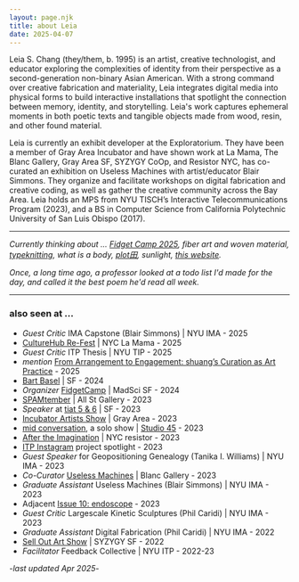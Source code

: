 ```yaml
---
layout: page.njk
title: about Leia
date: 2025-04-07
---
```

Leia S. Chang (they/them, b. 1995) is an artist, creative technologist, and educator exploring the complexities of identity from their perspective as a second-generation non-binary Asian American. With a strong command over creative fabrication and materiality, Leia integrates digital media into physical forms to build interactive installations that spotlight the connection between memory, identity, and storytelling. Leia's work captures ephemeral moments in both poetic texts and tangible objects made from wood, resin, and other found material.

Leia is currently an exhibit developer at the Exploratorium. They have been a member of Gray Area Incubator and have shown work at La Mama, The Blanc Gallery, Gray Area SF, SYZYGY CoOp, and Resistor NYC, has co-curated an exhibition on Useless Machines with artist/educator Blair Simmons. They organize and facilitate workshops on digital fabrication and creative coding, as well as gather the creative community across the Bay Area. Leia holds an MPS from NYU TISCH’s Interactive Telecommunications Program (2023), and a BS in Computer Science from California Polytechnic University of San Luis Obispo (2017).

---

*Currently thinking about ... [Fidget Camp 2025](https://fidgetcamp.com/), fiber art and woven material, [typeknitting](https://typeknitting.net/), what is a body, [plot田](https://www.instagram.com/plooooooot/), sunlight, [this website](/absolutely-everything).*

*Once, a long time ago, a professor looked at a todo list I'd made for the day, and called it the best poem he'd read all week.* 

---

### also seen at ...

- *Guest Critic* IMA Capstone (Blair Simmons) | NYU IMA - 2025
- [CultureHub Re-Fest](https://www.culturehub.org/re-fest-2025) | NYC La Mama - 2025
- *Guest Critic* ITP Thesis | NYU TIP - 2025
- *mention* [From Arrangement to Engagement: shuang’s Curation as Art Practice](https://www.art-insider.com/from-arrangement-to-engagement-shuangs-curation-as-art-practice/7144) - 2025 
- [Bart Basel](https://bartbasel.org/) | SF - 2024
- *Organizer* [FidgetCamp](https://fidgetcamp.com) | MadSci SF - 2024 
- [SPAMtember](https://hudsonweekly.com/spamtember-unveils-playful-creativity-a-humorous-exploration-of-cultural-identity-at-all-street-gallery/) | All St Gallery - 2023
- *Speaker* at [tiat 5 & 6](https://ashherr.github.io/tiat/) | SF - 2023
- [Incubator Artists Show](https://grayarea.org/event/gray-area-incubator-salon-2023-2/) | Gray Area - 2023
- [mid conversation](https://www.eventbrite.com/e/studio-45-presents-mid-conversation-a-solo-exhibition-by-leia-s-chang-tickets-714190160997), a solo show | [Studio 45](https://www.workatthestudio.com) - 2023
- [After the Imagination](https://www.instagram.com/p/CqMdQHeNFD9/) | NYC resistor - 2023 
- [ITP Instagram](https://www.instagram.com/p/CoyVPdUAt1P/) project spotlight - 2023 
- *Guest Speaker* for Geopositioning Genealogy (Tanika I. Williams) | NYU IMA - 2023
- *Co-Curator* [Useless Machines](https://www.theblanc.art/exhibition/useless-machines-a-curated-student-show) | Blanc Gallery - 2023
- *Graduate Assistant* Useless Machines (Blair Simmons) | NYU IMA - 2023 
- Adjacent [Issue 10: endoscope](https://adjacent-ecoscope.itp.io/Noting-the-Details) - 2023 
- *Guest Critic* Largescale Kinetic Sculptures (Phil Caridi) | NYU IMA - 2023 
- *Graduate Assistant* Digital Fabrication (Phil Caridi) | NYU IMA - 2022 
- [Sell Out Art Show](https://www.syzygysf.com/event-details/sell-out-art-show) | SYZYGY SF - 2022 
- *Facilitator* Feedback Collective | NYU ITP - 2022-23 

-*last updated Apr 2025*-
